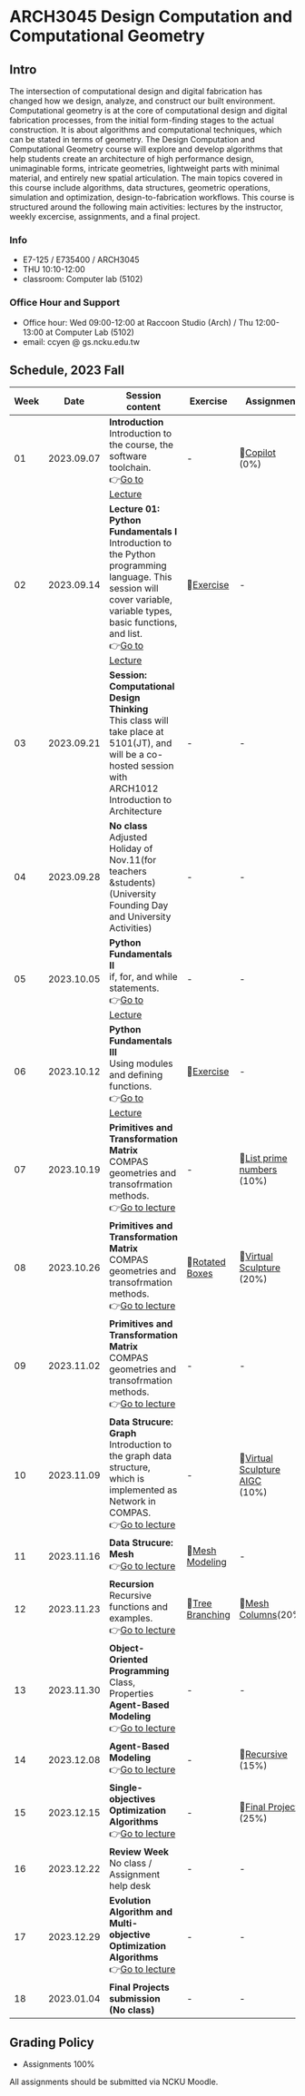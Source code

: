 # ARCH3045 Design Computation and Computational Geometry

## Intro

The intersection of computational design and digital fabrication has changed how we design, analyze, and construct our built environment. Computational geometry is at the core of computational design and digital fabrication processes, from the initial form-finding stages to the actual construction. It is about algorithms and computational techniques, which can be stated in terms of geometry. The Design Computation and Computational Geometry course will explore and develop algorithms that help students create an architecture of high performance design, unimaginable forms, intricate geometries, lightweight parts with minimal material, and entirely new spatial articulation. The main topics covered in this course include algorithms, data structures, geometric operations, simulation and optimization, design-to-fabrication workflows. This course is structured around the following main activities: lectures by the instructor, weekly excercise, assignments, and a final project.

### Info
* E7-125 / E735400 / ARCH3045
* THU 10:10-12:00
* classroom: Computer lab (5102)

### Office Hour and Support
* Office hour: Wed 09:00-12:00 at Raccoon Studio (Arch) / Thu 12:00-13:00 at Computer Lab (5102)
* email: ccyen @ gs.ncku.edu.tw

## Schedule, 2023 Fall

| Week | Date       | Session content                                                                                                                                                                                                                                                                                                                                                         | Exercise                                                        | Assignment                                                                        |
| ---- | ---------- | ----------------------------------------------------------------------------------------------------------------------------------------------------------------------------------------------------------------------------------------------------------------------------------------------------------------------------------------------------------------------- | --------------------------------------------------------------- | --------------------------------------------------------------------------------- |
| 01   | 2023.09.07 | **Introduction**<br>Introduction to the course, the software toolchain.<br>👉[Go to Lecture](/Lecture/Lecture_00/README.md) | -                                          | 📄[Copilot](/Assignment/0_copilot/README.md)<br>(0%)              |
| 02   | 2023.09.14 | **Lecture 01: Python Fundamentals I**<br>Introduction to the Python programming language. This session will cover variable, variable types, basic functions, and list.<br>👉[Go to Lecture](/Lecture/Lecture_01/README.md) | 📝[Exercise](/Exercise/Lecture_1/README.md)                                            | -                                                                                 |
| 03   | 2023.09.21 | **Session: Computational Design Thinking**</br>This class will take place at 5101(JT), and will be a co-hosted session with ARCH1012 Introduction to Architecture | - | - |
| 04   | 2023.09.28 |**No class**</br>Adjusted Holiday of Nov.11(for teachers &students)(University Founding Day and University Activities)| - | - |
| 05   | 2023.10.05 | **Python Fundamentals II**<br>if, for, and while statements.<br>👉[Go to Lecture](/Lecture/Lecture_02/README.md)                                                                                                                                                      | - | - |
| 06   | 2023.10.12 | **Python Fundamentals III**<br>Using modules and defining functions.<br>👉[Go to Lecture](/Lecture/Lecture_02/README.md)| 📝[Exercise](/Exercise/Lecture_02/README.md)     | -|       
| 07   | 2023.10.19 | **Primitives and Transformation Matrix**<br>COMPAS geometries and transofrmation methods.<br>👉[Go to lecture](Lecture/Lecture_03/README.md)                                                                                                                                                                                                                             | -  | 📄[List prime numbers](/Assignment/0_prime_numbers/README.md)<br>(10%) | - |
| 08   | 2023.10.26 | **Primitives and Transformation Matrix**<br>COMPAS geometries and transofrmation methods.<br>👉[Go to lecture](Lecture/Lecture_03/README.md)                                                                                                                                                                           | 📝[Rotated Boxes](Exercise/Lecture_03/README.md) |📄[Virtual Sculpture](Assignment/1_virtual_sculpture/README.md)<br>(20%)          |
| 09   | 2023.11.02 | **Primitives and Transformation Matrix**<br>COMPAS geometries and transofrmation methods.<br>👉[Go to lecture](Lecture/Lecture_03/README.md)                                                                                                                                                                                                                                                                                              | -                                                               | -                                                                                 |
| 10   | 2023.11.09 | **Data Strucure: Graph**<br>Introduction to the graph data structure, which is implemented as Network in COMPAS.<br>👉[Go to lecture](Lecture/Lecture_04/README.md)  </br>                           | -                                                               | 📄[Virtual Sculpture AIGC](Assignment/1.1_Virtual_sculpture_AIGC/README.md)<br>(10%) |
| 11   | 2023.11.16 | **Data Strucure: Mesh** </br> 👉[Go to lecture](Lecture/Lecture_05/README.md)                                              </br>| 📝[Mesh Modeling](Exercise/Lecture_05/README.md) | -                                                                                 |
| 12   | 2023.11.23 | **Recursion**<br>Recursive functions and examples.<br> 👉[Go to lecture](Lecture/Lecture_07/README.md)                                                                                                                                                                                                             | 📝[Tree Branching](Exercise/Lecture_07/README.md)    | 📄[Mesh Columns](Assignment/2_mesh_cloumn/README.md)(20%) |
| 13   | 2023.11.30 |  **Object-Oriented Programming**<br>Class, Properties</br>**Agent-Based Modeling**<br> 👉[Go to lecture](Lecture/Lecture_08/README.md)                                                                                                                                                                                                                                                                                             | -                                                               | -  |
| 14   | 2023.12.08 | **Agent-Based Modeling**<br> 👉[Go to lecture](Lecture/Lecture_08/README.md)| -                                                               |📄[Recursive](Assignment/4_Optimization/README.md)<br>(15%)                     |
| 15   | 2023.12.15 |      **Single-objectives Optimization Algorithms**<br>👉[Go to lecture](Lecture/Lecture_09/README.md)                                                                                                                                                                                                                                                  | - | 📝[Final Project](Assignment/5_Final_Project/README.md)<br>(25%)                    |
| 16   | 2023.12.22 | **Review Week**<br>No class / Assignment help desk                                                      | -                                                               | - |
| 17   | 2023.12.29 | **Evolution Algorithm and Multi-objective Optimization Algorithms**<br>👉[Go to lecture](Lecture/Lecture_08/README.md)  | -                                                               | -                                                                                 |
| 18   | 2023.01.04 | **Final Projects submission (No class)**                                                                                                                                                                                                                                                                                                                                | -                                                               | -                                                                                 |


## Grading Policy
* Assignments 100%

All assignments should be submitted via NCKU Moodle. 